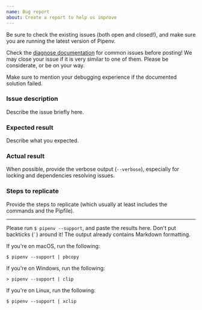 ```yaml
---
name: Bug report
about: Create a report to help us improve
---
```


Be sure to check the existing issues (both open and closed!), and make sure you are running the latest version of Pipenv.

Check the [diagnose documentation](https://docs.pipenv.org/diagnose/) for common issues before posting! We may close your issue if it is very similar to one of them. Please be considerate, or be on your way.

Make sure to mention your debugging experience if the documented solution failed.


### Issue description

Describe the issue briefly here.

### Expected result

Describe what you expected.

### Actual result

When possible, provide the verbose output (`--verbose`), especially for locking and dependencies resolving issues.

### Steps to replicate

Provide the steps to replicate (which usually at least includes the commands and the Pipfile).

-------------------------------------------------------------------------------

Please run `$ pipenv --support`, and paste the results here. Don't put backticks (`` ` ``) around it! The output already contains Markdown formatting.

If you're on macOS, run the following:

    $ pipenv --support | pbcopy

If you're on Windows, run the following:

    > pipenv --support | clip

If you're on Linux, run the following:

    $ pipenv --support | xclip
